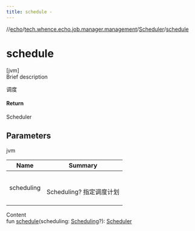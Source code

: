 ```yaml
---
title: schedule -
---
```

//[echo](../../index.md)/[tech.whence.echo.job.manager.management](../index.md)/[Scheduler](index.md)/[schedule](schedule.md)



# schedule  
[jvm]  
Brief description  


调度



#### Return  


Scheduler



## Parameters  
  
jvm  
  
|  Name|  Summary| 
|---|---|
| scheduling| <br><br>Scheduling? 指定调度计划<br><br>
  
  
Content  
fun [schedule](schedule.md)(scheduling: [Scheduling](../-scheduling/index.md)?): [Scheduler](index.md)  



